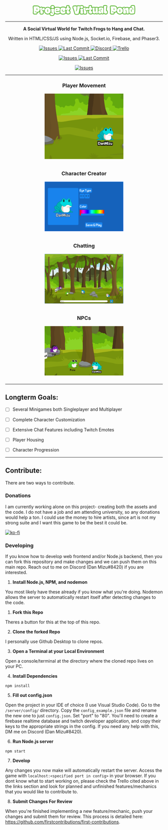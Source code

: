<p align="center">
  <a align="center" href='https://pond.danmizu.dev/'/>
    <img src="logo.svg" width="65%" alt="Frosty Logo" />
  </a>
</p>

---

<p align="center">
    <b>A Social Virtual World for Twitch Frogs to Hang and Chat.</b>
</p>

<p align="center">
    Written in HTML/CSS/JS using Node.js, Socket.io, Firebase, and Phaser3.
</p>


<p align="center">
    <a href="https://github.com/Dan-Mizu/Project-Virtual-Pond/issues">
        <img src="https://img.shields.io/github/issues/Dan-Mizu/Project-Virtual-Pond?color=red&style=for-the-badge" alt="Issues"/>
    </a>
    <a href="https://github.com/Dan-Mizu/Project-Virtual-Pond/commits">
        <img src="https://img.shields.io/github/last-commit/Dan-Mizu/Project-Virtual-Pond?color=darkgreen&style=for-the-badge" alt="Last Commit"/>
    </a>
    <a href="https://discord.gg/2aVq8qmcSr">
        <img src="https://img.shields.io/discord/975772011970306148?color=purple&label=Discord%20&logo=discord&logoColor=white&style=for-the-badge" alt="Discord">
    </a>
    <a href="https://trello.com/b/2EppX5wM/project-virtual-pond">
        <img src="https://img.shields.io/badge/-Trello-blue?logo=trello&style=for-the-badge" alt="Trello">
    </a>
</p>


<p align="center">
    <a href="https://pond.danmizu.dev/">
        <img src="https://img.shields.io/static/v1?label=Game&message=Production&color=green&style=for-the-badge" alt="Issues"/>
    </a>
    <a href="https://pte.danmizu.dev/">
        <img src="https://img.shields.io/static/v1?label=Game&message=PTE&color=green&style=for-the-badge" alt="Last Commit"/>
    </a>
</p>


<p align="center">
    <a href="https://ko-fi.com/C0C37J4MF">
        <img src="https://ko-fi.com/img/githubbutton_sm.svg" alt="Issues"/>
    </a>
</p>


---

<div class="row" align="center" style="text-align: center; padding-bottom: 2%;">
    <h3>Player Movement</h3>
    <img title="Player Movement" alt="Player Movement" src="PlayerMovement.gif" width="50%"/>
</div>

<div class="row" align="center" style="text-align: center; padding-bottom: 2%;">
    <h3>Character Creator</h3>
    <img title="Character Creator" alt="Character Creator" src="CharacterCreator.gif" width="50%"/>
</div>

<div class="row" align="center" style="text-align: center; padding-bottom: 2%;">
    <h3>Chatting</h3>
    <img title="Chatting" alt="Chatting" src="Chatting.gif" width="50%"/>
</div>

<div class="row" align="center" style="text-align: center; padding-bottom: 2%;">
    <h3>NPCs</h3>
    <img title="NPCs" alt="NPCs" src="NPCs.gif" width="50%"/>
</div>


---


## Longterm Goals:
- [ ] Several Minigames both Singleplayer and Multiplayer
- [ ] Complete Character Customization
- [ ] Extensive Chat Features including Twitch Emotes
- [ ] Player Housing
- [ ] Character Progression


---


## Contribute:

There are two ways to contribute. 


### Donations

I am currently working alone on this project- creating both the assets and the code. I do not have a job and am attending university, so any donations would help a ton. I could use the money to hire artists, since art is not my strong suite and I want this game to be the best it could be.

[![ko-fi](https://ko-fi.com/img/githubbutton_sm.svg)](https://ko-fi.com/C0C37J4MF)

### Developing

If you know how to develop web frontend and/or Node.js backend, then you can fork this repository and make changes and we can push them on this main repo. Reach out to me on Discord (Dan Mizu#8420) if you are interested.

1. **Install Node.js, NPM, and nodemon**

You most likely have these already if you know what you're doing. Nodemon allows the server to automatically restart itself after detecting changes to the code.

1. **Fork this Repo**

Theres a button for this at the top of this repo.

2. **Clone the forked Repo**

I personally use Github Desktop to clone repos.

3. **Open a Terminal at your Local Environment**

Open a console/terminal at the directory where the cloned repo lives on your PC. 

4. **Install Dependencies**

```
npm install
```

5. **Fill out config.json**

Open the project in your IDE of choice (I use Visual Studio Code). Go to the `/server/config/` directory. Copy the `config_example.json` file and rename the new one to just `config.json`. Set "port" to "80". You'll need to create a firebase realtime database and twitch developer application, and copy their keys to the appropriate strings in the config. If you need any help with this, DM me on Discord (Dan Mizu#8420).

6. **Run Node.js server**

```
npm start
```

7. **Develop**

Any changes you now make will automatically restart the server. Access the game with `localhost:<specified port in config>` in your browser. If you dont know what to start working on, please check the Trello cited above in the links section and look for planned and unfinished features/mechanics that you would like to contribute to.

8. **Submit Changes For Review**

When you're finished implementing a new feature/mechanic, push your changes and submit them for review. This process is detailed here: https://github.com/firstcontributions/first-contributions.